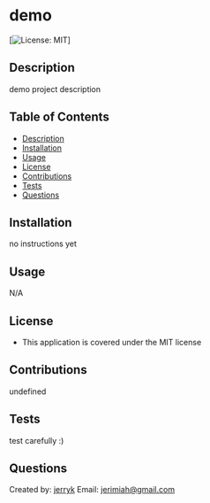 # demo 
  [![License: MIT](https://img.shields.io/badge/License-MIT-yellow.svg)]


  ## Description
  demo project description 
  
  ## Table of Contents
  * [Description](#description)
  * [Installation](#installation)
  * [Usage](#usage)
  * [License](#license)
  * [Contributions](#contributions)
  * [Tests](#tests)
  * [Questions](#questions)

  ## Installation
  no instructions yet

  ## Usage
  N/A
  
  ## License
  * This application is covered under the MIT license
  
  ## Contributions
  undefined
  
  ## Tests
  test carefully :)
  
  ## Questions
  Created by: [jerryk](undefined)
  Email: jerimiah@gmail.com
